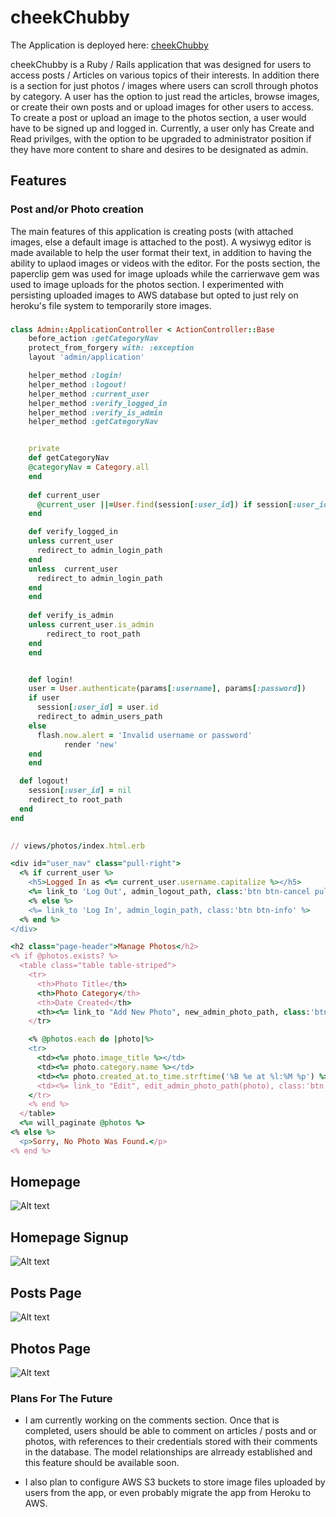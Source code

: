# cheekChubby

The Application is deployed here: [cheekChubby](https://cheekchubby.herokuapp.com/)

cheekChubby is a Ruby / Rails application that was designed for users to access posts / Articles on various topics of their interests. In addition there is a section for just photos / images where users can scroll through photos by category. A user has the option to just read the articles, browse images, or create their own posts and or upload images for other users to access. To create a post or upload an image to the photos section, a user would have to be signed up and logged in. Currently, a user only has Create and Read privilges, with the option to be upgraded to administrator position if they have more content to share and desires to be designated as admin.


## Features

### Post and/or Photo creation

  The main features of this application is creating posts (with attached images, else a default image is attached to the post). A wysiwyg editor is made available to help the user format their text, in addition to having the ability to uplaod images or videos with the editor. For the posts section, the paperclip gem was used for image uploads while the carrierwave gem was used to image uploads for the photos section. I experimented with persisting uploaded images to AWS database but opted to just rely on heroku's file system to temporarily store images.
  


### 

```rb
class Admin::ApplicationController < ActionController::Base
	before_action :getCategoryNav
	protect_from_forgery with: :exception
	layout 'admin/application'

	helper_method :login!
	helper_method :logout!
	helper_method :current_user
	helper_method :verify_logged_in
	helper_method :verify_is_admin
	helper_method :getCategoryNav


	private
	def getCategoryNav
  	@categoryNav = Category.all
	end
	
	def current_user
	  @current_user ||=User.find(session[:user_id]) if session[:user_id]
	end

	def verify_logged_in
    unless current_user
      redirect_to admin_login_path
    end
    unless  current_user
  	  redirect_to admin_login_path
    end
	end
	
	def verify_is_admin
  	unless current_user.is_admin
  		redirect_to root_path
  	end
	end	


	def login!
    user = User.authenticate(params[:username], params[:password])
    if user
      session[:user_id] = user.id 
      redirect_to admin_users_path
    else
      flash.now.alert = 'Invalid username or password'
			render 'new' 
    end
	end

  def logout!
    session[:user_id] = nil
    redirect_to root_path
  end
end
  
```


```rb
// views/photos/index.html.erb

<div id="user_nav" class="pull-right"> 
  <% if current_user %>
    <h5>Logged In as <%= current_user.username.capitalize %></h5>
    <%= link_to 'Log Out', admin_logout_path, class:'btn btn-cancel pull-right' %>
    <% else %>
    <%= link_to 'Log In', admin_login_path, class:'btn btn-info' %>
  <% end %>
</div>

<h2 class="page-header">Manage Photos</h2>
<% if @photos.exists? %>
  <table class="table table-striped">
    <tr>
      <th>Photo Title</th>
      <th>Photo Category</th>
      <th>Date Created</th>
      <th><%= link_to "Add New Photo", new_admin_photo_path, class:'btn btn-addnew' %></th>
    </tr>

    <% @photos.each do |photo|%>
    <tr>
      <td><%= photo.image_title %></td>
      <td><%= photo.category.name %></td>
      <td><%= photo.created_at.to_time.strftime('%B %e at %l:%M %p') %></td>
      <td><%= link_to "Edit", edit_admin_photo_path(photo), class:'btn btn-primary'   %> <%= link_to "Delete", admin_photo_path(photo), class:'btn btn-danger',   method: :delete, data: {confirm: 'Are you sure?'}  %></td>
    </tr>
    <% end %>
  </table>
  <%= will_paginate @photos %>
<% else %>
  <p>Sorry, No Photo Was Found.</p>
<% end %>

```


## Homepage

![Alt text](https://res.cloudinary.com/swy/image/upload/v1501896005/cheek1_sbyiwh.png "homepage")


## Homepage Signup

![Alt text](https://res.cloudinary.com/swy/image/upload/v1501895998/cheek2_jjdhxp.png "homepage signup")


## Posts Page

![Alt text](https://res.cloudinary.com/swy/image/upload/v1501896002/cheek3_js1jsb.png "posts page")


## Photos Page

![Alt text](https://res.cloudinary.com/swy/image/upload/v1501896005/cheek4_a96nim.png "photos page")



### Plans For The Future

* I am currently working on the comments section. Once that is completed, users should be able to comment on articles / posts and or photos, with references to their credentials stored with their comments in the database. The model relationships are alrready established and this feature should be available soon.

* I also plan to configure AWS S3 buckets to store image files uploaded by users from the app, or even probably migrate the app from Heroku to AWS.



